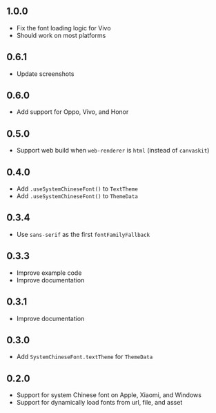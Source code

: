 ## 1.0.0

* Fix the font loading logic for Vivo
* Should work on most platforms

## 0.6.1

* Update screenshots

## 0.6.0

* Add support for Oppo, Vivo, and Honor

## 0.5.0

* Support web build when  `web-renderer` is `html` (instead of `canvaskit`)

## 0.4.0

* Add `.useSystemChineseFont()` to `TextTheme`
* Add `.useSystemChineseFont()` to `ThemeData`
  
## 0.3.4

* Use `sans-serif` as the first `fontFamilyFallback`

## 0.3.3

* Improve example code
* Improve documentation

## 0.3.1

* Improve documentation
  
## 0.3.0

* Add `SystemChineseFont.textTheme` for `ThemeData`
  
## 0.2.0

* Support for system Chinese font on Apple, Xiaomi, and Windows
* Support for dynamically load fonts from url, file, and asset
